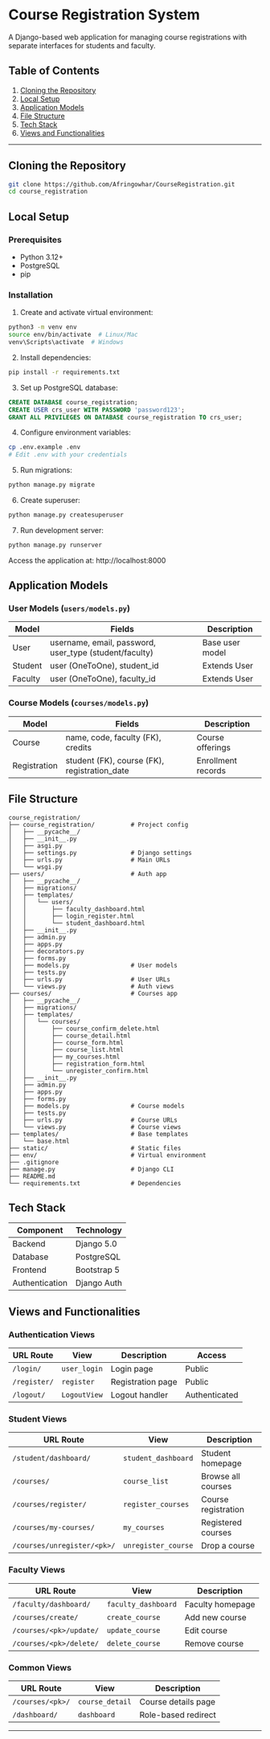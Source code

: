 


# Course Registration System

A Django-based web application for managing course registrations with separate interfaces for students and faculty.

## Table of Contents
1. [Cloning the Repository](#cloning-the-repository)
2. [Local Setup](#local-setup)
3. [Application Models](#application-models)
4. [File Structure](#file-structure)
5. [Tech Stack](#tech-stack)
6. [Views and Functionalities](#views-and-functionalities)

---

## Cloning the Repository

```bash
git clone https://github.com/Afringowhar/CourseRegistration.git
cd course_registration
```

## Local Setup

### Prerequisites
- Python 3.12+
- PostgreSQL
- pip

### Installation
1. Create and activate virtual environment:
```bash
python3 -m venv env
source env/bin/activate  # Linux/Mac
venv\Scripts\activate  # Windows
```

2. Install dependencies:
```bash
pip install -r requirements.txt
```

3. Set up PostgreSQL database:
```sql
CREATE DATABASE course_registration;
CREATE USER crs_user WITH PASSWORD 'password123';
GRANT ALL PRIVILEGES ON DATABASE course_registration TO crs_user;
```

4. Configure environment variables:
```bash
cp .env.example .env
# Edit .env with your credentials
```

5. Run migrations:
```bash
python manage.py migrate
```

6. Create superuser:
```bash
python manage.py createsuperuser
```

7. Run development server:
```bash
python manage.py runserver
```

Access the application at: http://localhost:8000

## Application Models

### User Models (`users/models.py`)
| Model | Fields | Description |
|-------|--------|-------------|
| User | username, email, password, user_type (student/faculty) | Base user model |
| Student | user (OneToOne), student_id | Extends User |
| Faculty | user (OneToOne), faculty_id | Extends User |

### Course Models (`courses/models.py`)
| Model | Fields | Description |
|-------|--------|-------------|
| Course | name, code, faculty (FK), credits| Course offerings |
| Registration | student (FK), course (FK), registration_date | Enrollment records |

## File Structure

```
course_registration/
├── course_registration/          # Project config
│   ├── __pycache__/
│   ├── __init__.py
│   ├── asgi.py
│   ├── settings.py               # Django settings
│   ├── urls.py                   # Main URLs
│   └── wsgi.py
├── users/                        # Auth app
│   ├── __pycache__/
│   ├── migrations/
│   ├── templates/
│   │   └── users/
│   │       ├── faculty_dashboard.html
│   │       ├── login_register.html
│   │       └── student_dashboard.html
│   ├── __init__.py
│   ├── admin.py
│   ├── apps.py
│   ├── decorators.py
│   ├── forms.py
│   ├── models.py                 # User models
│   ├── tests.py
│   ├── urls.py                   # User URLs
│   └── views.py                  # Auth views
├── courses/                      # Courses app
│   ├── __pycache__/
│   ├── migrations/
│   ├── templates/
│   │   └── courses/
│   │       ├── course_confirm_delete.html
│   │       ├── course_detail.html
│   │       ├── course_form.html
│   │       ├── course_list.html
│   │       ├── my_courses.html
│   │       ├── registration_form.html
│   │       └── unregister_confirm.html
│   ├── __init__.py
│   ├── admin.py
│   ├── apps.py
│   ├── forms.py
│   ├── models.py                 # Course models
│   ├── tests.py
│   ├── urls.py                   # Course URLs
│   └── views.py                  # Course views
├── templates/                    # Base templates
│   └── base.html
├── static/                       # Static files
├── env/                          # Virtual environment
├── .gitignore
├── manage.py                     # Django CLI
├── README.md
└── requirements.txt              # Dependencies
```

## Tech Stack

| Component | Technology |
|-----------|------------|
| Backend | Django 5.0 |
| Database | PostgreSQL |
| Frontend | Bootstrap 5 |
| Authentication | Django Auth |

## Views and Functionalities

### Authentication Views
| URL Route | View | Description | Access |
|-----------|------|-------------|--------|
| `/login/` | `user_login` | Login page | Public |
| `/register/` | `register` | Registration page | Public |
| `/logout/` | `LogoutView` | Logout handler | Authenticated |

### Student Views
| URL Route | View | Description |
|-----------|------|-------------|
| `/student/dashboard/` | `student_dashboard` | Student homepage |
| `/courses/` | `course_list` | Browse all courses |
| `/courses/register/` | `register_courses` | Course registration |
| `/courses/my-courses/` | `my_courses` | Registered courses |
| `/courses/unregister/<pk>/` | `unregister_course` | Drop a course |

### Faculty Views
| URL Route | View | Description |
|-----------|------|-------------|
| `/faculty/dashboard/` | `faculty_dashboard` | Faculty homepage |
| `/courses/create/` | `create_course` | Add new course |
| `/courses/<pk>/update/` | `update_course` | Edit course |
| `/courses/<pk>/delete/` | `delete_course` | Remove course |

### Common Views
| URL Route | View | Description |
|-----------|------|-------------|
| `/courses/<pk>/` | `course_detail` | Course details page |
| `/dashboard/` | `dashboard` | Role-based redirect |

---